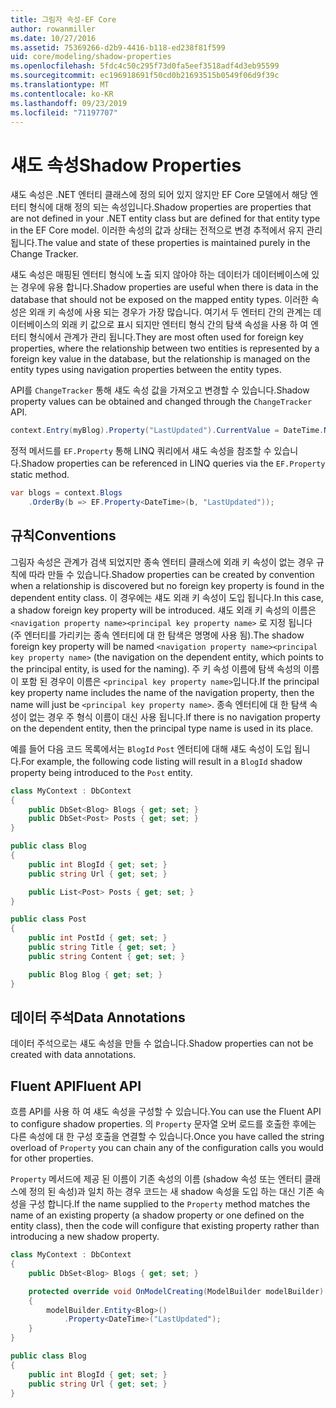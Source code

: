 ```yaml
---
title: 그림자 속성-EF Core
author: rowanmiller
ms.date: 10/27/2016
ms.assetid: 75369266-d2b9-4416-b118-ed238f81f599
uid: core/modeling/shadow-properties
ms.openlocfilehash: 5fdc4c50c295f73d0fa5eef3518adf4d3eb95599
ms.sourcegitcommit: ec196918691f50cd0b21693515b0549f06d9f39c
ms.translationtype: MT
ms.contentlocale: ko-KR
ms.lasthandoff: 09/23/2019
ms.locfileid: "71197707"
---
```

# <a name="shadow-properties"></a><span data-ttu-id="f18de-102">섀도 속성</span><span class="sxs-lookup"><span data-stu-id="f18de-102">Shadow Properties</span></span>

<span data-ttu-id="f18de-103">섀도 속성은 .NET 엔터티 클래스에 정의 되어 있지 않지만 EF Core 모델에서 해당 엔터티 형식에 대해 정의 되는 속성입니다.</span><span class="sxs-lookup"><span data-stu-id="f18de-103">Shadow properties are properties that are not defined in your .NET entity class but are defined for that entity type in the EF Core model.</span></span> <span data-ttu-id="f18de-104">이러한 속성의 값과 상태는 전적으로 변경 추적에서 유지 관리 됩니다.</span><span class="sxs-lookup"><span data-stu-id="f18de-104">The value and state of these properties is maintained purely in the Change Tracker.</span></span>

<span data-ttu-id="f18de-105">섀도 속성은 매핑된 엔터티 형식에 노출 되지 않아야 하는 데이터가 데이터베이스에 있는 경우에 유용 합니다.</span><span class="sxs-lookup"><span data-stu-id="f18de-105">Shadow properties are useful when there is data in the database that should not be exposed on the mapped entity types.</span></span> <span data-ttu-id="f18de-106">이러한 속성은 외래 키 속성에 사용 되는 경우가 가장 많습니다. 여기서 두 엔터티 간의 관계는 데이터베이스의 외래 키 값으로 표시 되지만 엔터티 형식 간의 탐색 속성을 사용 하 여 엔터티 형식에서 관계가 관리 됩니다.</span><span class="sxs-lookup"><span data-stu-id="f18de-106">They are most often used for foreign key properties, where the relationship between two entities is represented by a foreign key value in the database, but the relationship is managed on the entity types using navigation properties between the entity types.</span></span>

<span data-ttu-id="f18de-107">API를 `ChangeTracker` 통해 섀도 속성 값을 가져오고 변경할 수 있습니다.</span><span class="sxs-lookup"><span data-stu-id="f18de-107">Shadow property values can be obtained and changed through the `ChangeTracker` API.</span></span>

``` csharp
context.Entry(myBlog).Property("LastUpdated").CurrentValue = DateTime.Now;
```

<span data-ttu-id="f18de-108">정적 메서드를 `EF.Property` 통해 LINQ 쿼리에서 섀도 속성을 참조할 수 있습니다.</span><span class="sxs-lookup"><span data-stu-id="f18de-108">Shadow properties can be referenced in LINQ queries via the `EF.Property` static method.</span></span>

``` csharp
var blogs = context.Blogs
    .OrderBy(b => EF.Property<DateTime>(b, "LastUpdated"));
```

## <a name="conventions"></a><span data-ttu-id="f18de-109">규칙</span><span class="sxs-lookup"><span data-stu-id="f18de-109">Conventions</span></span>

<span data-ttu-id="f18de-110">그림자 속성은 관계가 검색 되었지만 종속 엔터티 클래스에 외래 키 속성이 없는 경우 규칙에 따라 만들 수 있습니다.</span><span class="sxs-lookup"><span data-stu-id="f18de-110">Shadow properties can be created by convention when a relationship is discovered but no foreign key property is found in the dependent entity class.</span></span> <span data-ttu-id="f18de-111">이 경우에는 섀도 외래 키 속성이 도입 됩니다.</span><span class="sxs-lookup"><span data-stu-id="f18de-111">In this case, a shadow foreign key property will be introduced.</span></span> <span data-ttu-id="f18de-112">섀도 외래 키 속성의 이름은 `<navigation property name><principal key property name>` 로 지정 됩니다 (주 엔터티를 가리키는 종속 엔터티에 대 한 탐색은 명명에 사용 됨).</span><span class="sxs-lookup"><span data-stu-id="f18de-112">The shadow foreign key property will be named `<navigation property name><principal key property name>` (the navigation on the dependent entity, which points to the principal entity, is used for the naming).</span></span> <span data-ttu-id="f18de-113">주 키 속성 이름에 탐색 속성의 이름이 포함 된 경우이 이름은 `<principal key property name>`입니다.</span><span class="sxs-lookup"><span data-stu-id="f18de-113">If the principal key property name includes the name of the navigation property, then the name will just be `<principal key property name>`.</span></span> <span data-ttu-id="f18de-114">종속 엔터티에 대 한 탐색 속성이 없는 경우 주 형식 이름이 대신 사용 됩니다.</span><span class="sxs-lookup"><span data-stu-id="f18de-114">If there is no navigation property on the dependent entity, then the principal type name is used in its place.</span></span>

<span data-ttu-id="f18de-115">예를 들어 다음 코드 목록에서는 `BlogId` `Post` 엔터티에 대해 섀도 속성이 도입 됩니다.</span><span class="sxs-lookup"><span data-stu-id="f18de-115">For example, the following code listing will result in a `BlogId` shadow property being introduced to the `Post` entity.</span></span>

<!-- [!code-csharp[Main](samples/core/Modeling/Conventions/ShadowForeignKey.cs)] -->
``` csharp
class MyContext : DbContext
{
    public DbSet<Blog> Blogs { get; set; }
    public DbSet<Post> Posts { get; set; }
}

public class Blog
{
    public int BlogId { get; set; }
    public string Url { get; set; }

    public List<Post> Posts { get; set; }
}

public class Post
{
    public int PostId { get; set; }
    public string Title { get; set; }
    public string Content { get; set; }

    public Blog Blog { get; set; }
}
```

## <a name="data-annotations"></a><span data-ttu-id="f18de-116">데이터 주석</span><span class="sxs-lookup"><span data-stu-id="f18de-116">Data Annotations</span></span>

<span data-ttu-id="f18de-117">데이터 주석으로는 섀도 속성을 만들 수 없습니다.</span><span class="sxs-lookup"><span data-stu-id="f18de-117">Shadow properties can not be created with data annotations.</span></span>

## <a name="fluent-api"></a><span data-ttu-id="f18de-118">Fluent API</span><span class="sxs-lookup"><span data-stu-id="f18de-118">Fluent API</span></span>

<span data-ttu-id="f18de-119">흐름 API를 사용 하 여 섀도 속성을 구성할 수 있습니다.</span><span class="sxs-lookup"><span data-stu-id="f18de-119">You can use the Fluent API to configure shadow properties.</span></span> <span data-ttu-id="f18de-120">의 `Property` 문자열 오버 로드를 호출한 후에는 다른 속성에 대 한 구성 호출을 연결할 수 있습니다.</span><span class="sxs-lookup"><span data-stu-id="f18de-120">Once you have called the string overload of `Property` you can chain any of the configuration calls you would for other properties.</span></span>

<span data-ttu-id="f18de-121">`Property` 메서드에 제공 된 이름이 기존 속성의 이름 (shadow 속성 또는 엔터티 클래스에 정의 된 속성)과 일치 하는 경우 코드는 새 shadow 속성을 도입 하는 대신 기존 속성을 구성 합니다.</span><span class="sxs-lookup"><span data-stu-id="f18de-121">If the name supplied to the `Property` method matches the name of an existing property (a shadow property or one defined on the entity class), then the code will configure that existing property rather than introducing a new shadow property.</span></span>

<!-- [!code-csharp[Main](samples/core/Modeling/FluentAPI/ShadowProperty.cs?highlight=7,8)] -->
``` csharp
class MyContext : DbContext
{
    public DbSet<Blog> Blogs { get; set; }

    protected override void OnModelCreating(ModelBuilder modelBuilder)
    {
        modelBuilder.Entity<Blog>()
            .Property<DateTime>("LastUpdated");
    }
}

public class Blog
{
    public int BlogId { get; set; }
    public string Url { get; set; }
}
```
